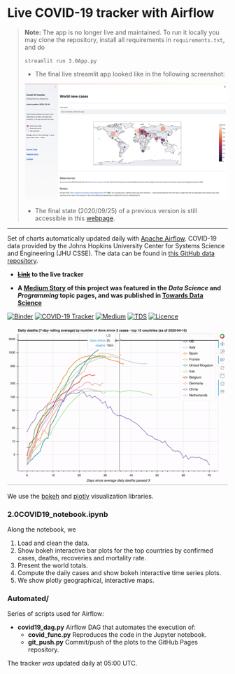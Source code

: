 # Live COVID-19 tracker with Airflow

> **Note:** The app is no longer live and maintained. To run it locally you may clone the
> repository, install all requirements in `requirements.txt`, and do
> ```
> streamlit run 3.0App.py
> ```
> 
> * The final live streamlit app looked like in the following screenshot:
> 
> ![Daily deaths GIF](plots/last_screenshot.png)
> 
> * The final state (2020/09/25) of a previous version is still accessible in this
> [webpage](https://hectoramirez.github.io/covid/COVID19.html).

---

Set of charts automatically updated daily with [Apache Airflow](https://airflow.apache.org). COVID-19 data provided by the Johns Hopkins University Center for Systems Science and Engineering (JHU CSSE). The data can be found in [this GitHub data repository](https://github.com/CSSEGISandData/COVID-19).

* __[~~Link~~]() to the live tracker__

* __A [Medium Story](https://medium.com/p/your-live-covid-19-tracker-with-airflow-and-github-pages-658c3e048304?source=email-2e35a42940fd--writer.postDistributed&sk=343b8c88e348ff738b1f947c38076c97) of this project was featured in the _Data Science_ and _Programming_ topic pages, and was  published in [Towards Data Science](https://towardsdatascience.com)__

[![Binder](https://mybinder.org/badge_logo.svg)](https://mybinder.org/v2/gh/hectoramirez/Covid19/master?filepath=COVID19_notebook.ipynb)
[![COVID-19 Tracker](https://img.shields.io/badge/Tracker-COVID--19-green)](https://hectoramirez.github.io/covid/COVID19.html)
[![Medium](https://img.shields.io/badge/Story-Medium-informational)](https://medium.com/p/your-live-covid-19-tracker-with-airflow-and-github-pages-658c3e048304?source=email-2e35a42940fd--writer.postDistributed&sk=343b8c88e348ff738b1f947c38076c97)
[![TDS](https://img.shields.io/badge/-Towards%20Data%20Science-blue)](https://towardsdatascience.com/your-live-covid-19-tracker-with-airflow-and-github-pages-658c3e048304)
[![Licence](https://img.shields.io/badge/Licence-MIT-red)](https://opensource.org/licenses/MIT)

![Daily deaths GIF](plots/gif.gif)

We use the [bokeh](https://bokeh.org) and [plotly](https://plotly.com) visualization libraries.

### 2.0COVID19_notebook.ipynb

Along the notebook, we
1. Load and clean the data.
2. Show bokeh interactive bar plots for the top countries by confirmed cases, deaths, recoveries and mortality rate.
3. Present the world totals.
4. Compute the daily cases and show bokeh interactive time series plots.
5. We show plotly geographical, interactive maps.

### Automated/

Series of scripts used for Airflow:
* <b>covid19_dag.py</b> Airflow DAG that automates the execution of:
    * <b>covid_func.py</b> Reproduces the code in the Jupyter notebook.
    * <b>git_push.py</b> Commit/push of the plots to the GitHub Pages repository.
    
The tracker _was_ updated daily at 05:00 UTC.